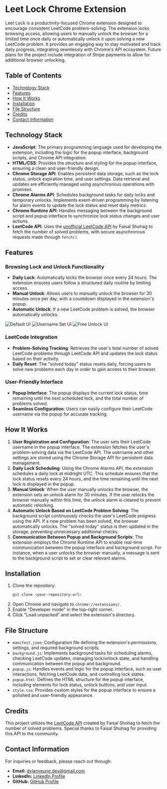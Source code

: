 # Leet Lock Chrome Extension

Leet Lock is a productivity-focused Chrome extension designed to encourage consistent LeetCode problem-solving. The extension locks browsing access, allowing users to manually unlock the browser for a limited time once daily or automatically unlock it upon solving a new LeetCode problem. It provides an engaging way to stay motivated and track daily progress, integrating seamlessly with Chrome's API ecosystem. Future plans for the project include integration of Stripe payments to allow for additional browser unlocking.

## Table of Contents
- [Technology Stack](#technology-stack)
- [Features](#features)
- [How It Works](#how-it-works)
- [Installation](#installation)
- [File Structure](#file-structure)
- [Credits](#credits)
- [Contact Information](#contact-information)

## Technology Stack

- **JavaScript**: The primary programming language used for developing the extension, including the logic for the popup interface, background scripts, and Chrome API integration.
- **HTML/CSS**: Provides the structure and styling for the popup interface, ensuring a clean and user-friendly design.
- **Chrome Storage API**: Enables persistent data storage, such as the lock status, unlock expiration time, and user settings. Data retrieval and updates are efficiently managed using asynchronous operations with promises.
- **Chrome Alarms API**: Schedules background tasks for daily locks and temporary unlocks. Implements event-driven programming by listening for alarm events to update the lock status and reset daily metrics.
- **Chrome Runtime API**: Handles messaging between the background script and popup interface to synchronize lock status changes and user actions.
- **LeetCode API**: Uses the [unofficial LeetCode API](https://github.com/faisal-shohag/leetcode_api) by Faisal Shohag to fetch the number of solved problems, with secure asynchronous requests made through `fetch()`.

## Features

### Browsing Lock and Unlock Functionality
- **Daily Lock**: Automatically locks the browser once every 24 hours. The extension ensures users follow a structured daily routine by limiting access.
- **Manual Unlock**: Allows users to manually unlock the browser for 30 minutes once per day, with a countdown displayed in the extension's popup.
- **Automatic Unlock**: If a new LeetCode problem is solved, the browser automatically unlocks.

![Default UI](https://raw.githubusercontent.com/dylanyeung/leetcode-browser-lock/main/assets/ui1.png)
![Username Set UI](https://raw.githubusercontent.com/dylanyeung/leetcode-browser-lock/main/assets/ui2.png)
![Free Unlock UI](https://raw.githubusercontent.com/dylanyeung/leetcode-browser-lock/main/assets/ui3.png)


### LeetCode Integration
- **Problem-Solving Tracking**: Retrieves the user's total number of solved LeetCode problems through LeetCode API and updates the lock status based on their activity.
- **Daily Reset**: The "solved today" status resets daily, forcing users to solve new problems each day in order to gain access to their browser.

### User-Friendly Interface
- **Popup Interface**: The popup displays the current lock status, time remaining until the next scheduled lock, and the total number of problems solved.
- **Seamless Configuration**: Users can easily configure their LeetCode username via the popup for accurate tracking.

## How It Works

1. **User Registration and Configuration**: The user sets their LeetCode username in the popup interface. The extension fetches the user's problem-solving data via the LeetCode API. The username and other settings are stored using the Chrome Storage API for persistent data management.
2. **Daily Lock Scheduling**: Using the Chrome Alarms API, the extension schedules a daily lock at midnight UTC. This schedule ensures that the lock status resets every 24 hours, and the time remaining until the next lock is displayed in the popup.
3. **Manual Unlock**: When the user manually unlocks the browser, the extension sets an unlock alarm for 30 minutes. If the user relocks the browser manually within this time, the unlock alarm is cleared to prevent automatic relocking.
4. **Automatic Unlock Based on LeetCode Problem Solving**: The background script continuously checks the user's LeetCode progress using the API. If a new problem has been solved, the browser automatically unlocks. The "solved today" status is then updated in the storage, preventing unnecessary additional checks.
5. **Communication Between Popup and Background Scripts**: The extension employs the Chrome Runtime API to enable real-time communication between the popup interface and background script. For instance, when a user unlocks the browser manually, a message is sent to the background script to set or clear relevant alarms.

## Installation

1. Clone the repository:
    ```bash
    git clone <your-repository-url>
    ```
2. Open Chrome and navigate to `chrome://extensions/`.
3. Enable "Developer mode" in the top-right corner.
4. Click "Load unpacked" and select the extension's directory.

## File Structure
- `manifest.json`: Configuration file defining the extension's permissions, settings, and required background scripts.
- `background.js`: Implements background tasks for scheduling alarms, checking LeetCode updates, managing lock/unlock state, and handling communication between the popup and background.
- `popup.js`: Handles events and logic for the popup interface, such as user interactions, fetching LeetCode data, and controlling lock states.
- `popup.html`: Defines the HTML structure for the popup interface, including elements for lock status, unlock buttons, and user input.
- `style.css`: Provides custom styles for the popup interface to ensure a polished and user-friendly appearance.

## Credits
This project utilizes the [LeetCode API](https://github.com/faisal-shohag/leetcode_api) created by Faisal Shohag to fetch the number of solved problems. Special thanks to Faisal Shohag for providing this API to the community.

## Contact Information
For inquiries or feedback, please reach out through:
- **Email:** [dylanyeung.dev@gmail.com](mailto:dylanyeung.dev@gmail.com)
- **LinkedIn:** [LinkedIn Profile](https://www.linkedin.com/in/dylayeung/)
- **GitHub:** [GitHub Profile](https://github.com/dylanyeung)
